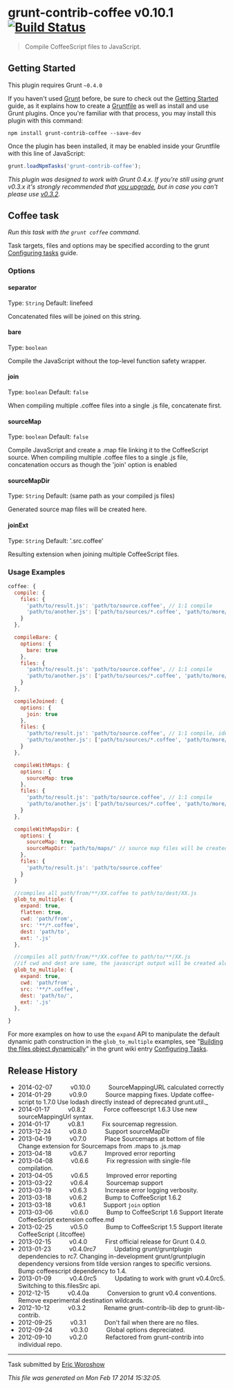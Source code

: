 # grunt-contrib-coffee v0.10.1 [![Build Status](https://travis-ci.org/gruntjs/grunt-contrib-coffee.png?branch=master)](https://travis-ci.org/gruntjs/grunt-contrib-coffee)

> Compile CoffeeScript files to JavaScript.



## Getting Started
This plugin requires Grunt `~0.4.0`

If you haven't used [Grunt](http://gruntjs.com/) before, be sure to check out the [Getting Started](http://gruntjs.com/getting-started) guide, as it explains how to create a [Gruntfile](http://gruntjs.com/sample-gruntfile) as well as install and use Grunt plugins. Once you're familiar with that process, you may install this plugin with this command:

```shell
npm install grunt-contrib-coffee --save-dev
```

Once the plugin has been installed, it may be enabled inside your Gruntfile with this line of JavaScript:

```js
grunt.loadNpmTasks('grunt-contrib-coffee');
```

*This plugin was designed to work with Grunt 0.4.x. If you're still using grunt v0.3.x it's strongly recommended that [you upgrade](http://gruntjs.com/upgrading-from-0.3-to-0.4), but in case you can't please use [v0.3.2](https://github.com/gruntjs/grunt-contrib-coffee/tree/grunt-0.3-stable).*


## Coffee task
_Run this task with the `grunt coffee` command._

Task targets, files and options may be specified according to the grunt [Configuring tasks](http://gruntjs.com/configuring-tasks) guide.
### Options

#### separator
Type: `String`
Default: linefeed

Concatenated files will be joined on this string.

#### bare
Type: `boolean`

Compile the JavaScript without the top-level function safety wrapper.

#### join
Type: `boolean`
Default: `false`

When compiling multiple .coffee files into a single .js file, concatenate first.

#### sourceMap
Type: `boolean`
Default: `false`

Compile JavaScript and create a .map file linking it to the CoffeeScript source. When compiling multiple .coffee files to a single .js file, concatenation occurs as though the 'join' option is enabled

#### sourceMapDir
Type: `String`
Default: (same path as your compiled js files)

Generated source map files will be created here.

#### joinExt
Type: `String`
Default: '.src.coffee'

Resulting extension when joining multiple CoffeeScript files.

### Usage Examples

```js
coffee: {
  compile: {
    files: {
      'path/to/result.js': 'path/to/source.coffee', // 1:1 compile
      'path/to/another.js': ['path/to/sources/*.coffee', 'path/to/more/*.coffee'] // compile and concat into single file
    }
  },

  compileBare: {
    options: {
      bare: true
    },
    files: {
      'path/to/result.js': 'path/to/source.coffee', // 1:1 compile
      'path/to/another.js': ['path/to/sources/*.coffee', 'path/to/more/*.coffee'] // compile and concat into single file
    }
  },

  compileJoined: {
    options: {
      join: true
    },
    files: {
      'path/to/result.js': 'path/to/source.coffee', // 1:1 compile, identical output to join = false
      'path/to/another.js': ['path/to/sources/*.coffee', 'path/to/more/*.coffee'] // concat then compile into single file
    }
  },

  compileWithMaps: {
    options: {
      sourceMap: true
    },
    files: {
      'path/to/result.js': 'path/to/source.coffee', // 1:1 compile
      'path/to/another.js': ['path/to/sources/*.coffee', 'path/to/more/*.coffee'] // concat then compile into single file
    }
  },

  compileWithMapsDir: {
    options: {
      sourceMap: true,
      sourceMapDir: 'path/to/maps/' // source map files will be created here
    },
    files: {
      'path/to/result.js': 'path/to/source.coffee'
    }
  }

  //compiles all path/from/**/XX.coffee to path/to/dest/XX.js
  glob_to_multiple: {
    expand: true,
    flatten: true,
    cwd: 'path/from',
    src: '**/*.coffee',
    dest: 'path/to',
    ext: '.js'
  },

  //compiles all path/from/**/XX.coffee to path/to/**/XX.js 
  //if cwd and dest are same, the javascript output will be created alongside the coffeescript src
  glob_to_multiple: {
    expand: true,
    cwd: 'path/from',
    src: '**/*.coffee',
    dest: 'path/to/',
    ext: '.js'
  },

}
```

For more examples on how to use the `expand` API to manipulate the default dynamic path construction in the `glob_to_multiple` examples, see "[Building the files object dynamically](http://gruntjs.com/configuring-tasks#building-the-files-object-dynamically)" in the grunt wiki entry [Configuring Tasks](http://gruntjs.com/configuring-tasks).


## Release History

 * 2014-02-07   v0.10.0   SourceMappingURL calculated correctly
 * 2014-01-29   v0.9.0   Source mapping fixes. Update coffee-script to 1.7.0 Use lodash directly instead of deprecated grunt.util._
 * 2014-01-17   v0.8.2   Force coffeescript 1.6.3 Use new sourceMappingUrl syntax.
 * 2014-01-17   v0.8.1   Fix sourcemap regression.
 * 2013-12-24   v0.8.0   Support sourceMapDir
 * 2013-04-19   v0.7.0   Place Sourcemaps at bottom of file Change extension for Sourcemaps from .maps to .js.map
 * 2013-04-18   v0.6.7   Improved error reporting
 * 2013-04-08   v0.6.6   Fix regression with single-file compilation.
 * 2013-04-05   v0.6.5   Improved error reporting
 * 2013-03-22   v0.6.4   Sourcemap support
 * 2013-03-19   v0.6.3   Increase error logging verbosity.
 * 2013-03-18   v0.6.2   Bump to CoffeeScript 1.6.2
 * 2013-03-18   v0.6.1   Support `join` option
 * 2013-03-06   v0.6.0   Bump to CoffeeScript 1.6 Support literate CoffeeScript extension coffee.md
 * 2013-02-25   v0.5.0   Bump to CoffeeScript 1.5 Support literate CoffeeScript (.litcoffee)
 * 2013-02-15   v0.4.0   First official release for Grunt 0.4.0.
 * 2013-01-23   v0.4.0rc7   Updating grunt/gruntplugin dependencies to rc7. Changing in-development grunt/gruntplugin dependency versions from tilde version ranges to specific versions. Bump coffeescript dependency to 1.4.
 * 2013-01-09   v0.4.0rc5   Updating to work with grunt v0.4.0rc5. Switching to this.filesSrc api.
 * 2012-12-15   v0.4.0a   Conversion to grunt v0.4 conventions. Remove experimental destination wildcards.
 * 2012-10-12   v0.3.2   Rename grunt-contrib-lib dep to grunt-lib-contrib.
 * 2012-09-25   v0.3.1   Don't fail when there are no files.
 * 2012-09-24   v0.3.0   Global options depreciated.
 * 2012-09-10   v0.2.0   Refactored from grunt-contrib into individual repo.

---

Task submitted by [Eric Woroshow](http://ericw.ca/)

*This file was generated on Mon Feb 17 2014 15:32:05.*
